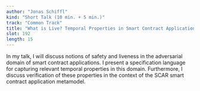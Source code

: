```yaml
---
author: "Jonas Schiffl"
kind: "Short Talk (10 min. + 5 min.)"
track: "Common Track"
title: "What is Live? Temporal Properties in Smart Contract Applications"
slot: 192
length: 15
---
```


In my talk, I will discuss notions of safety and liveness in the adversarial domain of smart contract applications. I present a specification language for capturing relevant temporal properties in this domain. Furthermore, I discuss verification of these properties in the context of the SCAR smart contract application metamodel.
